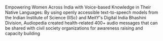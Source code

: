 Empowering Women Across India with Voice-based Knowledge in Their Native Languages: By using openly accessible text-to-speech models from the Indian Institute of Science (IISc) and MeitY's Digital India Bhashini Division, Audiopedia created health-related 400+ audio messages that can be shared with civil society organizations for awareness raising and capacity building